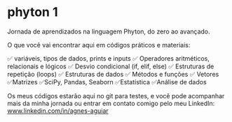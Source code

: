 # phyton 1
Jornada de aprendizados na linguagem Phyton, do zero ao avançado.

O que você vai encontrar aqui em códigos práticos e materiais:

✅️ variáveis, tipos de dados, prints e inputs
✅️ Operadores aritméticos, relacionais e lógicos
✅️ Desvio condicional (if, elif, else)
✅️ Estruturas de repetição (loops)
✅️ Estruturas de dados
✅️ Métodos e funções 
✅️ Vetores
✅️Matrizes
✅️SciPy, Pandas, Seaborn
✅️Estatística 
✅️Análise de dados

Os meus códigos estarão aqui no git para testes, e você pode acompanhar mais da minha jornada ou entrar em contato comigo pelo meu LinkedIn: www.linkedin.com/in/agnes-aguiar
